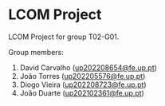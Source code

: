 # LCOM Project

LCOM Project for group T02-G01.

Group members:

1. David Carvalho  (up202208654@fe.up.pt)
2. João Torres     (up202205576@fe.up.pt)
3. Diogo Vieira    (up202208723@fe.up.pt)
4. João Duarte     (up202102361@fe.up.pt)